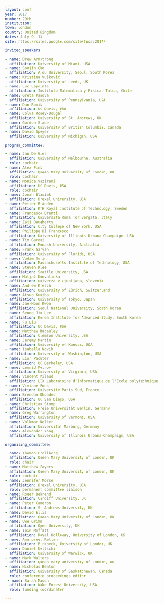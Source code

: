 ```yaml
---
layout: conf
year: 2017
number: 29th
institution:
town: London
country: United Kingdom
dates: July 9--13
site: https://sites.google.com/site/fpsac2017/

invited_speakers:

- name: Drew Armstrong
  affiliation: University of Miami, USA
- name: Soojin Cho
  affiliation: Ajou University, Seoul, South Korea
- name: Kristina Vušković
  affiliation: University of Leeds, UK
- name: Luc Lapointe
  affiliation: Instituto Matematica y Fisica, Talca, Chile
- name: Greta Panova
  affiliation: University of Pennsylvania, USA
- name: Dan Romik
  affiliation: UC Davis, USA
- name: Colva Roney-Dougal
  affiliation: University of St. Andrews, UK
- name: Gordon Slade
  affiliation: University of British Columbia, Canada
- name: David Speyer
  affiliation: University of Michigan, USA

program_committee:

- name: Jan De Gier
  affiliation: University of Melbourne, Australia
  role: cochair
- name: Alex Fink
  affiliation: Queen Mary University of London, UK
  role: cochair
- name: Monica Vazirani
  affiliation: UC Davis, USA
  role: cochair
- name: Jonah Blasiak
  affiliation: Drexel University, USA
- name: Petter Brändén
  affiliation: KTH Royal Institute of Technology, Sweden
- name: Francesco Brenti
  affiliation: Università Roma Tor Vergata, Italy
- name: Zajj Daugherty
  affiliation: City College of New York, USA
- name: Philippe Di Francesco
  affiliation: University of Illinois Urbana-Champaign, USA
- name: Tim Garoni
  affiliation: Monash University, Australia
- name: Frank Garvan
  affiliation: University of Florida, USA
- name: Vadim Gorin
  affiliation: Massachusetts Institute of Technology, USA
- name: Steven Klee
  affiliation: Seattle University, USA
- name: Matjaž Konvalinka
  affiliation: Univerza v Ljubljana, Slovenia
- name: Andrew Kresch
  affiliation: University of Zürich, Switzerland
- name: Atsuo Kuniba
  affiliation: University of Tokyo, Japan
- name: Jae-Hoon Kwon
  affiliation: Seoul National University, South Korea
- name: Seung Jin Lee
  affiliation: Korea Institute for Advanced Study, South Korea
- name: Fu Liu
  affiliation: UC Davis, USA
- name: Matthew Macauley
  affiliation: Clemson University, USA
- name: Jeremy Martin
  affiliation: University of Kansas, USA
- name: Isabella Novik
  affiliation: University of Washington, USA
- name: Lior Pachter
  affiliation: UC Berkeley, USA
- name: Leonid Petrov
  affiliation: University of Virginia, USA
- name: Vincent Pilaud
  affiliation: LIX Laboratoire d'Informatique de l'École polytechnique, Paris, France
- name: Viviane Pons
  affiliation: Université Paris Sud, France
- name: Brendan Rhoades
  affiliation: UC San Diego, USA
- name: Christian Stump
  affiliation: Freie Universität Berlin, Germany
- name: Greg Warrington
  affiliation: University of Vermont, USA
- name: Volkmar Welker
  affiliation: Universität Marburg, Germany
- name: Alexander Yong
  affiliation: University of Illinois Urbana-Champaign, USA

organizing_committee:

- name: Thomas Prellberg
  affiliation: Queen Mary University of London, UK
  role: chair
- name: Matthew Fayers
  affiliation: Queen Mary University of London, UK
  role: cochair
- name: Jennifer Morse
  affiliation: Drexel University, USA
  role: permanent committee liaison
- name: Roger Behrend
  affiliation: Cardiff University, UK
- name: Peter Cameron
  affiliation: St Andrews University, UK
- name: David Ellis
  affiliation: Queen Mary University of London, UK
- name: Uwe Grimm
  affiliation: Open University, UK
- name: Iain Moffatt
  affiliation: Royal Holloway, University of London, UK
- name: Amarpreet Rattan
  affiliation: Birkbeck, University of London, UK
- name: Daniel Ueltschi
  affiliation: University of Warwick, UK
- name: Mark Walters
  affiliation: Queen Mary University of London, UK
- name: Nicholas Beaton
  affiliation: University of Saskatchewan, Canada
  role: conference proceedings editor
 - name: Sarah Mason
  affiliation: Wake Forest University, USA
  role: funding coordinator

---
```

